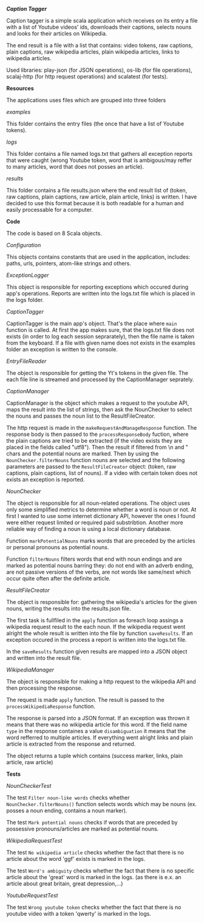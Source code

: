 ***Caption Tagger***

Caption tagger is a simple scala application which receives on its entry a file with a list of Youtube videos' ids, downloads their captions, selects nouns and looks for their articles on Wikipedia.

The end result is a file with a list that contains: video tokens, raw captions, plain captions, raw wikipedia articles, plain wikipedia articles, links to wikipedia articles.

Used libraries: play-json (for JSON operations), os-lib (for file operations), scalaj-http (for http request operations) and scalatest (for tests).


**Resources**

The applications uses files which are grouped into three folders

*examples*

This folder contains the entry files (the once that have a list of Youtube tokens).

*logs*

This folder contains a file named logs.txt that gathers all exception reports that were caught (wrong Youtube token, word that is ambigous/may reffer to many articles, word that does not posses an article). 

*results*

This folder contains a file results.json where the end result list of (token, raw captions, plain captions, raw article, plain article, links) is written. I have decided to use this format because it is both readable for a human and easily processable for a computer.

**Code**
 
 The code is based on 8 Scala objects.
 
 *Configuration*
 
 This objects contains constants that are used in the application, includes: paths, urls, pointers, atom-like strings and others.
 
 *ExceptionLogger*
 
This object is responsible for reporting exceptions which occured during app's operations. Reports are written into the logs.txt file which is placed in the logs folder.
 
 *CaptionTagger*
 
CaptionTagger is the main app's object. That's the place where `main` function is called. At first the app makes sure, that the logs.txt file does not exists (in order to log each session seprarately), then the file name is taken from the keyboard. If a file with given name does not exists in the examples folder an exception is written to the console.
 
 *EntryFileReader*
 
 The object is responsible for getting the Yt's tokens in the given file. The each file line is streamed and processed by the CaptionManager seprately.
 
 *CaptionManager*
 
CaptionManager is the object which makes a request to the youtube API, maps the result into the list of strings, then ask the NounChecker to select the nouns and passes the noun list to the ResultFileCreator.

The http request is made in the `makeRequestAndManageResponse` function. The response body is then passed to the `processResponseBody` fuction, where the plain captions are tried to be extracted (if the video exists they are placed in the fields called "utf8"). Then the result if filtered from \n and " chars and the potential nouns are marked. Then by using the `NounChecker.filterNouns` function nouns are selected and the following parameters are passed to the `ResultFileCreator` object: (token, raw captions, plain captions, list of nouns). If a video with certain token does not exists an exception is reported.
 
 *NounChecker*
 
 The object is responsible for all noun-related operations. The object uses only some simplified metrics to determine whether a word is noun or not. At first I wanted to use some internet dictionary API, however the ones I found were either request limited or required paid substribtion. Another more reliable way of finding a noun is using a local dictionary database. 
 
 Function `markPotentialNouns` marks words that are preceded by the articles or personal pronouns as potential nouns.
 
 Function `filterNouns` filters words that end with noun endings and are marked as potential nouns barring they: do not end with an adverb ending, are not passive versions of the verbs, are not words like same/next which occur quite often after the definite article. 
 
 *ResultFileCreator*
 
 The object is responsible for: gathering the wikipedia's articles for the given nouns, writing the results into the results.json file.
 
 The first task is fullfiled in the `apply` function as foreach loop assings a wikipedia request result to the each noun. If the wikipedia request went alright the whole result is written into the file by function `saveResults`. If an exception occured in the process a report is written into the logs.txt file. 
 
 In the `saveResults` function given results are mapped into a JSON object and written into the result file.
 
 *WikipediaManager*
 
 The object is responsible for making a http request to the wikipedia API and then processing the response. 
 
 The request is made `apply` function. The result is passed to the `processWikipediaResponse` function.
 
 The response is parsed into a JSON format. If an exception was thrown it means that there was no wikipedia article for this word.
 If the field name `type` in the response containes a value `disambiguation` it means that the word refferred to multiple articles. 
 If everything went alright links and plain article is extracted from the response and returned.
 
 The object returns a tuple which contains (success marker, links, plain article, raw article)

**Tests**

*NounCheckerTest*

The test `Filter noun-like words` checks whether `NounChecker.filterNouns()` function selects words which may be nouns (ex. posses a noun ending, contains a noun marker).

The test `Mark potential nouns` checks if words that are preceded by possessive pronouns/articles are marked as potential nouns.

*WikipediaRequestTest*

The test `No wikipedia article` checks whether the fact that there is no article about the word 'ggf' exists is marked in the logs.

The test `Word's ambiguity` checks whether the fact that there is no specific article about the 'great' word is marked in the logs. (as there is e.x. an article about great britain, great depression,...)


*YoutubeRequestTest*

The test `Wrong youtube token` checks whether the fact that there is no youtube video with a token 'qwerty' is marked in the logs.
